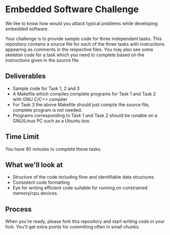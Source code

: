 # Embedded Software Challenge

We like to know how would you attack typical problems while developing embedded software.

Your challenge is to provide sample code for three independent tasks. This repository
contains a source file for each of the three tasks with instructions appearing as comments
in the respective files. You may also see some skeleton code for a task which you need to
complete based on the instructions given in the source file.

## Deliverables

- Sample code for Task 1, 2 and 3
- A Makefile which compiles complete programs for Task 1 and Task 2 with GNU C/C++ compiler
- For Task 3 the above Makefile should just compile the source file, complete program is not needed.
- Programs corresponding to Task 1 and Task 2 should be runable on a GNU/Linux PC such as a Ubuntu box.

## Time Limit

You have 90 minutes to complete these tasks.

## What we'll look at

- Structure of the code including flow and identifiable data structures
- Consistent code formatting
- Eye for writing efficient code suitable for running on constrained memory/cpu devices.

## Process

When you're ready, please fork this repository and start writing code in your fork. You'll get extra points for committing often in small chunks.

